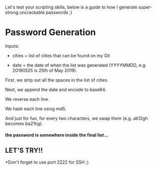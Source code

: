 Let's test your scripting skills, below is a guide to how I generate super-strong uncrackable passwords ;)

# Password Generation 
Inputs:

- cities = list of cities that can be found on my Git

- date = the date of when the list was generated (YYYYMMDD, e.g. 20190525 is 25th of May 2019).


First, we strip out all the spaces in the list of cities.

Next, we append the date and encode to base64.

We reverse each line.

We hash each line using md5.

And just for fun, for every two characters, we swap them (e.g. ab12gh becomes ba21hg).

#### the password is somewhere inside the final list...

## LET'S TRY!!

*Don't forget to use port 2222 for SSH ;)

